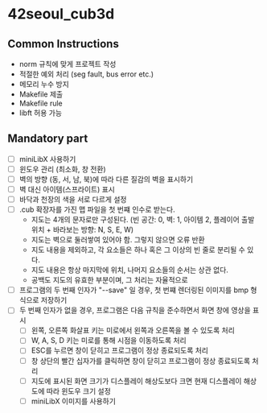 # 42seoul_cub3d

## Common Instructions

- norm 규칙에 맞게 프로젝트 작성
- 적절한 예외 처리 (seg fault, bus error etc.)
- 메모리 누수 방지
- Makefile 제출
- Makefile rule
- libft 허용 가능

## Mandatory part

- [ ] miniLibX 사용하기
- [ ] 윈도우 관리 (최소화, 창 전환)
- [ ] 벽의 방향 (동, 서, 남, 북)에 따라 다른 질감의 벽을 표시하기
- [ ] 벽 대신 아이템(스프라이트) 표시
- [ ] 바닥과 천장의 색을 서로 다르게 설정
- [ ] .cub 확장자를 가진 맵 파일을 첫 번쨰 인수로 받는다.
  - 지도는 4개의 문자로만 구성된다. (빈 공간: 0, 벽: 1, 아이템 2, 플레이어 출발 위치 + 바라보는 방향: N, S, E, W)
  - 지도는 벽으로 둘러쌓여 있어야 함. 그렇지 않으면 오류 반환
  - 지도 내용을 제외하고, 각 요소들은 하나 혹은 그 이상의 빈 줄로 분리될 수 있다.
  - 지도 내용은 항상 마지막에 위치, 나머지 요소들의 순서는 상관 없다.
  - 공백도 지도의 유효한 부분이며, 그 처리는 자율적으로
- [ ] 프로그램의 두 번째 인자가 "--save" 일 경우, 첫 번쨰 렌더링된 이미지를 bmp 형식으로 저장하기
- [ ] 두 번째 인자가 없을 경우, 프로그램은 다음 규칙을 준수하면서 화면 창에 영상을 표시
  - [ ] 왼쪽, 오른쪽 화살표 키는 미로에서 왼쪽과 오른쪽을 볼 수 있도록 처리
  - [ ] W, A, S, D 키는 미로를 통해 시점을 이동하도록 처리
  - [ ] ESC를 누르면 창이 닫히고 프로그램이 정상 종료되도록 처리
  - [ ] 창 상단의 빨간 십자가를 클릭하면 창이 닫히고 프로그램이 정상 종료되도록 처리
  - [ ] 지도에 표시된 화면 크기가 디스플레이 해상도보다 크면 현재 디스플레이 해상도에 따라 윈도우 크기 설정
  - [ ] miniLibX 이미지를 사용하기
